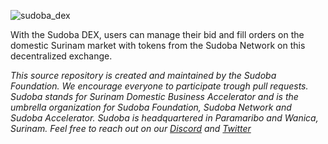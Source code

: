 ![sudoba_dex](https://www.sudoba.com/image/logos/sudoba_dex.png)

With the Sudoba DEX, users can manage their bid and fill orders on the domestic Surinam market with tokens from the Sudoba Network on this decentralized exchange. 

*This source repository is created and maintained by the Sudoba Foundation. We encourage everyone to participate trough pull requests.
Sudoba stands for Surinam Domestic Business Accelerator and is the umbrella organization for Sudoba Foundation, Sudoba Network and Sudoba Accelerator.
Sudoba is headquartered in Paramaribo and Wanica, Surinam. 
Feel free to reach out on our [Discord](https://discord.gg/pKhhXCW) and [Twitter](https://twitter.com/SudobaNetwork)*
